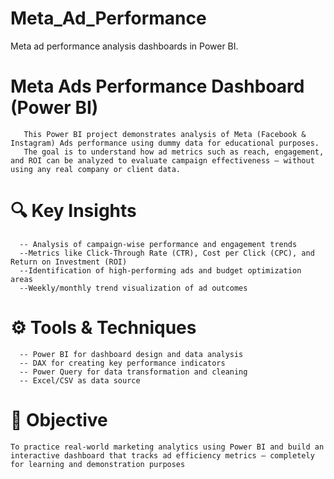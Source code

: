 # Meta_Ad_Performance
Meta ad performance analysis dashboards in Power BI.

# Meta Ads Performance Dashboard (Power BI)
       This Power BI project demonstrates analysis of Meta (Facebook & Instagram) Ads performance using dummy data for educational purposes.
       The goal is to understand how ad metrics such as reach, engagement, and ROI can be analyzed to evaluate campaign effectiveness — without using any real company or client data.

# 🔍 Key Insights
      -- Analysis of campaign-wise performance and engagement trends
      --Metrics like Click-Through Rate (CTR), Cost per Click (CPC), and Return on Investment (ROI)
      --Identification of high-performing ads and budget optimization areas
      --Weekly/monthly trend visualization of ad outcomes

# ⚙️ Tools & Techniques
      -- Power BI for dashboard design and data analysis
      -- DAX for creating key performance indicators
      -- Power Query for data transformation and cleaning
      -- Excel/CSV as data source

# 🎯 Objective
    To practice real-world marketing analytics using Power BI and build an interactive dashboard that tracks ad efficiency metrics — completely for learning and demonstration purposes
